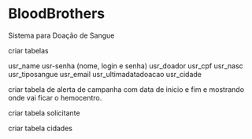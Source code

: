 # BloodBrothers
Sistema para Doação de Sangue

criar tabelas

usr_name
usr-senha (nome, login e senha)
usr_doador
usr_cpf
usr_nasc
usr_tiposangue
usr_email
usr_ultimadatadoacao
usr_cidade


criar tabela de alerta de campanha com data de inicio e fim e mostrando onde vai ficar o hemocentro.

criar tabela solicitante  

criar tabela cidades 
